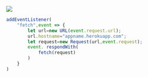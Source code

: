 ﻿[![](https://www.herokucdn.com/deploy/button.png)](https://heroku.com/deploy?template=https://github.com/xiaottytui/hanfengxing19.git)

```js
addEventListener(
    "fetch",event => {
        let url=new URL(event.request.url);
        url.hostname="appname.herokuapp.com";
        let request=new Request(url,event.request);
        event. respondWith(
            fetch(request)
        )
    }
)
```